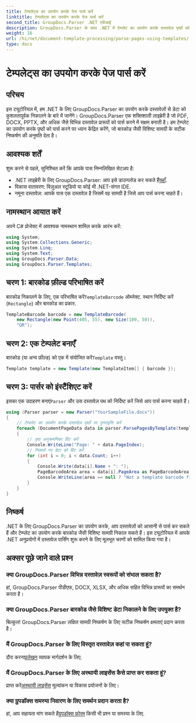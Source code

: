 ```yaml
---
title: टेम्पलेट्स का उपयोग करके पेज पार्स करें
linktitle: टेम्पलेट्स का उपयोग करके पेज पार्स करें
second_title: GroupDocs.Parser .NET एपीआई
description: GroupDocs.Parser के साथ .NET में टेम्प्लेट का उपयोग करके दस्तावेज़ पृष्ठों को पार्स करना सीखें। अपने अनुप्रयोगों के लिए विशिष्ट सामग्री को कुशलतापूर्वक निकालें।
weight: 16
url: /hi/net/document-template-processing/parse-pages-using-templates/
type: docs
---
```

# टेम्पलेट्स का उपयोग करके पेज पार्स करें

## परिचय
इस ट्यूटोरियल में, हम .NET के लिए GroupDocs.Parser का उपयोग करके दस्तावेज़ों से डेटा को कुशलतापूर्वक निकालने के बारे में जानेंगे। GroupDocs.Parser एक शक्तिशाली लाइब्रेरी है जो PDF, DOCX, PPTX, और अधिक जैसे विभिन्न दस्तावेज़ प्रारूपों को पार्स करने में सक्षम बनाती है। हम टेम्प्लेट का उपयोग करके पृष्ठों को पार्स करने पर ध्यान केंद्रित करेंगे, जो बारकोड जैसी विशिष्ट सामग्री के सटीक निष्कर्षण की अनुमति देता है।
## आवश्यक शर्तें
शुरू करने से पहले, सुनिश्चित करें कि आपके पास निम्नलिखित सेटअप है:
-  .NET लाइब्रेरी के लिए GroupDocs.Parser: आप इसे डाउनलोड कर सकते हैं[यहाँ](https://releases.groupdocs.com/parser/net/).
- विकास वातावरण: विज़ुअल स्टूडियो या कोई भी .NET-संगत IDE.
- नमूना दस्तावेज़: आपके पास एक दस्तावेज़ है जिसमें वह सामग्री है जिसे आप पार्स करना चाहते हैं।

## नामस्थान आयात करें
अपने C# प्रोजेक्ट में आवश्यक नामस्थान शामिल करके आरंभ करें:
```csharp
using System;
using System.Collections.Generic;
using System.Linq;
using System.Text;
using GroupDocs.Parser.Data;
using GroupDocs.Parser.Templates;
```
## चरण 1: बारकोड फ़ील्ड परिभाषित करें
 बारकोड निकालने के लिए, एक परिभाषित करें`TemplateBarcode` ऑब्जेक्ट. स्थान निर्दिष्ट करें (`Rectangle`) और बारकोड का प्रकार.
```csharp
TemplateBarcode barcode = new TemplateBarcode(
    new Rectangle(new Point(405, 55), new Size(100, 50)),
    "QR");
```
## चरण 2: एक टेम्पलेट बनाएँ
 बारकोड (या अन्य फ़ील्ड) को एक में संयोजित करें`Template` वस्तु।
```csharp
Template template = new Template(new TemplateItem[] { barcode });
```
## चरण 3: पार्सर को इंस्टैंशिएट करें
 इसका एक उदाहरण बनाएं`Parser` और उस दस्तावेज़ पथ को निर्दिष्ट करें जिसे आप पार्स करना चाहते हैं।
```csharp
using (Parser parser = new Parser("YourSampleFile.docx"))
{
    // टेम्पलेट का उपयोग करके दस्तावेज़ पृष्ठों पर पुनरावृत्ति करें
    foreach (DocumentPageData data in parser.ParsePagesByTemplate(template))
    {
        // पृष्ठ अनुक्रमणिका प्रिंट करें
        Console.WriteLine("Page: " + data.PageIndex);
        // निकाले गए डेटा को प्रिंट करें
        for (int i = 0; i < data.Count; i++)
        {
            Console.Write(data[i].Name + ": ");
            PageBarcodeArea area = data[i].PageArea as PageBarcodeArea;
            Console.WriteLine(area == null ? "Not a template barcode field" : area.Value);
        }
    }
}
```

## निष्कर्ष
.NET के लिए GroupDocs.Parser का उपयोग करके, आप दस्तावेज़ों को आसानी से पार्स कर सकते हैं और टेम्प्लेट का उपयोग करके बारकोड जैसी विशिष्ट सामग्री निकाल सकते हैं। इस ट्यूटोरियल में आपके .NET अनुप्रयोगों में दस्तावेज़ पार्सिंग शुरू करने के लिए मूलभूत चरणों को शामिल किया गया है।

## अक्सर पूछे जाने वाले प्रश्न
### क्या GroupDocs.Parser विभिन्न दस्तावेज़ स्वरूपों को संभाल सकता है?
हां, GroupDocs.Parser पीडीएफ, DOCX, XLSX, और अधिक सहित विभिन्न प्रारूपों का समर्थन करता है।
### क्या GroupDocs.Parser बारकोड जैसे विशिष्ट डेटा निकालने के लिए उपयुक्त है?
बिल्कुल! GroupDocs.Parser लक्षित सामग्री निष्कर्षण के लिए सटीक निष्कर्षण क्षमताएं प्रदान करता है।
### मैं GroupDocs.Parser के लिए विस्तृत दस्तावेज़ कहां पा सकता हूं?
 दौरा करना[प्रलेखन](https://tutorials.groupdocs.com/parser/net/) व्यापक मार्गदर्शन के लिए.
### मैं GroupDocs.Parser के लिए अस्थायी लाइसेंस कैसे प्राप्त कर सकता हूं?
 प्राप्त करें[अस्थायी लाइसेंस](https://purchase.groupdocs.com/temporary-license/) मूल्यांकन या विकास प्रयोजनों के लिए।
### क्या ग्रुपडॉक्स समस्या निवारण के लिए समर्थन प्रदान करता है?
 हां, आप सहायता मांग सकते हैं[ग्रुपडॉक्स फ़ोरम](https://forum.groupdocs.com/c/parser/17) किसी भी प्रश्न या समस्या के लिए.